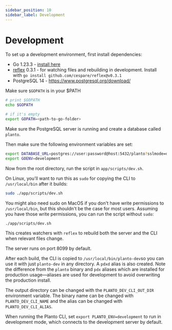 ```yaml
---
sidebar_position: 10
sidebar_label: Development
---
```


# Development

To set up a development environment, first install dependencies:

- Go 1.23.3 - [install here](https://go.dev/doc/install)
- [reflex](https://github.com/cespare/reflex) 0.3.1 - for watching files and rebuilding in development. Install with `go install github.com/cespare/reflex@v0.3.1`
- PostgreSQL 14 - https://www.postgresql.org/download/

Make sure `$GOPATH` is in your $PATH

```bash
# print $GOPATH
echo $GOPATH

# if it's empty
export GOPATH=<path-to-go-folder>
```

Make sure the PostgreSQL server is running and create a database called `planto`.

Then make sure the following environment variables are set:

```bash
export DATABASE_URL=postgres://user:password@host:5432/planto?sslmode=disable # replace with your own database URL
export GOENV=development
```

Now from the root directory, run the script in `app/scripts/dev.sh`.

On Linux, you'll want to run this as `sudo` for copying the CLI to `/usr/local/bin` after it builds:

```bash
sudo ./app/scripts/dev.sh
```

You might also need sudo on MacOS if you don't have write permissions to `/usr/local/bin`, but this shouldn't be the case for most users. Assuming you have those write permissions, you can run the script without `sudo`:

```bash
./app/scripts/dev.sh
```

This creates watchers with `reflex` to rebuild both the server and the CLI when relevant files change.

The server runs on port 8099 by default.

After each build, the CLI is copied to `/usr/local/bin/planto-dev`so you can use it with just `planto-dev` in any directory. A `pdxd` alias is also created. Note the difference from the `planto` binary and `pdx` aliases which are installed for production usage—aliases are used for development to avoid overwriting the production install.

The output directory can be changed with the `PLANTO_DEV_CLI_OUT_DIR` environment variable. The binary name can be changed with `PLANTO_DEV_CLI_NAME` and the alias can be changed with `PLANTO_DEV_CLI_ALIAS`.

When running the Planto CLI, set `export PLANTO_ENV=development` to run in development mode, which connects to the development server by default.

